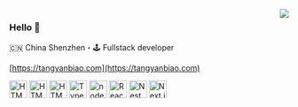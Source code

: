

<!--
**tyanbiao/tyanbiao** is a ✨ _special_ ✨ repository because its `README.md` (this file) appears on your GitHub profile.

Here are some ideas to get you started:

- 🔭 I’m currently working on ...
- 🌱 I’m currently learning ...
- 👯 I’m looking to collaborate on ...
- 🤔 I’m looking for help with ...
- 💬 Ask me about ...
- 📫 How to reach me: ...
- 😄 Pronouns: ...
- ⚡ Fun fact: ...
-->
<img align="right" src="https://github-readme-stats.vercel.app/api?username=tyanbiao&show_icons=false&bg_color=30,e96443,904e95&title_color=fff&text_color=fff" />

### Hello 👋
 
🇨🇳 China Shenzhen・🕹 Fullstack developer


[https://tangyanbiao.com](https://tangyanbiao.com)


<p align="left">
 <img src="https://cdn.svgporn.com/logos/css-3.svg" alt="HTML5" width="32" height="32"/>
 <img src="https://cdn.svgporn.com/logos/html-5.svg" alt="HTML5" width="32" height="32"/>
 <img src="https://cdn.svgporn.com/logos/javascript.svg" alt="HTML5" width="32" height="32"/>
 <img src="https://cdn.svgporn.com/logos/typescript-icon.svg" alt="TypeScript" width="32" height="32"/>
 <img src="https://cdn.svgporn.com/logos/nodejs-icon.svg" alt="node.js" width="32" height="32"/>
 <img src="https://cdn.svgporn.com/logos/react.svg" alt="React" width="32" height="32"/>
 <img src="https://cdn.svgporn.com/logos/nestjs.svg" alt="NestJS" width="32" height="32"/>
 <img src="https://cdn.svgporn.com/logos/nextjs-icon.svg" alt="Next.js" width="32" height="32"/>
</p>
